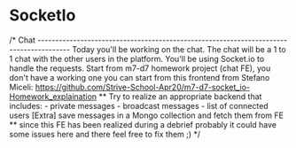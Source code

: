 # SocketIo
/*
    Chat
    ---------------------------------------------------------------------------------------
    Today you'll be working on the chat.
    The chat will be a 1 to 1 chat with the other users in the platform.
    You'll be using Socket.io to handle the requests.
    Start from m7-d7 homework project (chat FE), you don't have a working one you can start from this frontend from Stefano Miceli: https://github.com/Strive-School-Apr20/m7-d7-socket_io-Homework_explaination **
    Try to realize an appropriate backend that includes:
    - private messages
    - broadcast messages
    - list of connected users
    [Extra] save messages in a Mongo collection and fetch them from FE
    ** since this FE has been realized during a debrief probably it could have some issues here and there feel free to fix them ;)
*/
